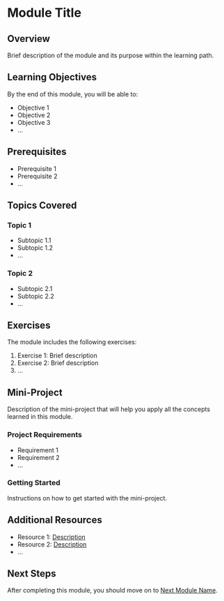 # Module Title

## Overview

Brief description of the module and its purpose within the learning path.

## Learning Objectives

By the end of this module, you will be able to:

- Objective 1
- Objective 2
- Objective 3
- ...

## Prerequisites

- Prerequisite 1
- Prerequisite 2
- ...

## Topics Covered

### Topic 1
- Subtopic 1.1
- Subtopic 1.2
- ...

### Topic 2
- Subtopic 2.1
- Subtopic 2.2
- ...

## Exercises

The module includes the following exercises:

1. Exercise 1: Brief description
2. Exercise 2: Brief description
3. ...

## Mini-Project

Description of the mini-project that will help you apply all the concepts learned in this module.

### Project Requirements
- Requirement 1
- Requirement 2
- ...

### Getting Started
Instructions on how to get started with the mini-project.

## Additional Resources

- Resource 1: [Description](link)
- Resource 2: [Description](link)
- ...

## Next Steps

After completing this module, you should move on to [Next Module Name](../next_module_path).
